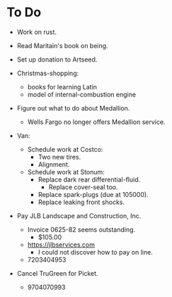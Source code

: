 # To Do

- Work on rust.

- Read Maritain's book on being.

- Set up donation to Artseed.

- Christmas-shopping:
  - books for learning Latin
  - model of internal-combustion engine

- Figure out what to do about Medallion.
  - Wells Fargo no longer offers Medallion
    service.

- Van:
  - Schedule work at Costco:
    - Two new tires.
    - Alignment.
  - Schedule work at Stonum:
    - Replace dark rear differential-fluid.
      - Replace cover-seal too.
    - Replace spark-plugs (due at 105000).
    - Replace leaking front shocks.

- Pay JLB Landscape and Construction, Inc.
  - Invoice 0625-82 seems outstanding.
    - $105.00
  - https://jlbservices.com
    - I could not discover how to pay on
      line.
  - 7203404953

- Cancel TruGreen for Picket.
  - 9704070993

<!-- EOF -->
